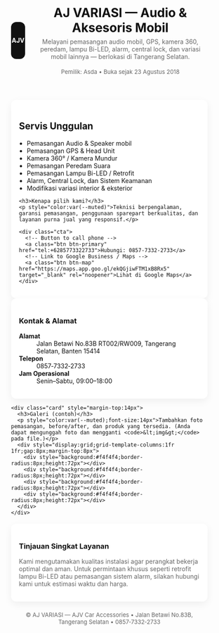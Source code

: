 <!doctype html>

<html lang="id">
<head>
  <meta charset="utf-8" />
  <meta name="viewport" content="width=device-width,initial-scale=1" />
  <title>AJ VARIASI — Audio & Aksesoris Mobil | Tangerang Selatan</title>
  <meta name="description" content="AJ VARIASI (AJV Car Accessories) — Pemasangan audio mobil, GPS, kamera 360, peredam, lampu Bi-LED, alarm, central lock, dan variasi mobil lainnya. Jalan Betawi No.83B, Tangerang Selatan." />  <!-- Open Graph -->  <meta property="og:title" content="AJ VARIASI — Audio & Aksesoris Mobil" />
  <meta property="og:description" content="Pemasangan audio mobil, GPS, kamera 360, peredam, lampu Bi-LED, alarm, central lock, dan variasi mobil lainnya." />
  <meta property="og:type" content="website" />  <!-- Structured data (LocalBusiness) -->  <script type="application/ld+json">
  {
    "@context": "https://schema.org",
    "@type": "AutoRepair",
    "name": "AJ VARIASI (AJV Car Accessories)",
    "description": "Pemasangan audio mobil, GPS, kamera 360, peredam, lampu Bi-LED, alarm, central lock, variasi mobil.",
    "url": "./",
    "telephone": "+6285773322733",
    "address": {
      "@type": "PostalAddress",
      "streetAddress": "Jalan Betawi No.83B RT002/RW009",
      "addressLocality": "Tangerang Selatan",
      "addressRegion": "Banten",
      "postalCode": "15414",
      "addressCountry": "ID"
    },
    "openingHours": "Mo,Tu,We,Th,Fr,Sa 09:00-18:00",
    "sameAs": [
      "https://maps.app.goo.gl/ekQGjiwFTM1xB8Rx5"
    ]
  }
  </script>  <style>
    :root{--accent:#c21313;--muted:#666}
    body{font-family:Inter, system-ui, -apple-system, 'Segoe UI', Roboto, 'Helvetica Neue', Arial; margin:0; color:#111}
    .container{max-width:1000px;margin:0 auto;padding:28px}
    header{display:flex;align-items:center;gap:18px}
    .logo{width:84px;height:84px;border-radius:12px;background:#111;color:#fff;display:flex;align-items:center;justify-content:center;font-weight:700}
    h1{margin:0;font-size:28px}
    p.lead{color:var(--muted);margin:6px 0 18px}

    .grid{display:grid;grid-template-columns:1fr 320px;gap:24px}
    .card{padding:18px;border-radius:12px;box-shadow:0 6px 18px rgba(0,0,0,0.06);background:#fff}

    .services ul{padding-left:18px;margin:8px 0}
    .cta{display:flex;gap:8px;margin-top:12px}
    .btn{padding:10px 14px;border-radius:8px;text-decoration:none;font-weight:600;border:1px solid rgba(0,0,0,0.06)}
    .btn-primary{background:var(--accent);color:white}
    .btn-map{background:#fff}

    .contact dt{font-weight:700}
    footer{text-align:center;color:var(--muted);margin-top:22px;font-size:13px}

    @media (max-width:880px){.grid{grid-template-columns:1fr;}.logo{width:64px;height:64px}}
  </style></head>
<body>
  <div class="container">
    <header>
      <div class="logo">AJV</div>
      <div>
        <h1>AJ VARIASI — Audio & Aksesoris Mobil</h1>
        <p class="lead">Melayani pemasangan audio mobil, GPS, kamera 360, peredam, lampu Bi-LED, alarm, central lock, dan variasi mobil lainnya — berlokasi di Tangerang Selatan.</p>
        <div style="font-size:13px;color:var(--muted)">Pemilik: Asda • Buka sejak 23 Agustus 2018</div>
      </div>
    </header><main class="grid" style="margin-top:18px">
  <section class="card">
    <h2>Servis Unggulan</h2>
    <div class="services">
      <ul>
        <li>Pemasangan Audio & Speaker mobil</li>
        <li>Pemasangan GPS & Head Unit</li>
        <li>Kamera 360° / Kamera Mundur</li>
        <li>Pemasangan Peredam Suara</li>
        <li>Pemasangan Lampu Bi-LED / Retrofit</li>
        <li>Alarm, Central Lock, dan Sistem Keamanan</li>
        <li>Modifikasi variasi interior & eksterior</li>
      </ul>
    </div>

    <h3>Kenapa pilih kami?</h3>
    <p style="color:var(--muted)">Teknisi berpengalaman, garansi pemasangan, penggunaan sparepart berkualitas, dan layanan purna jual yang responsif.</p>

    <div class="cta">
      <!-- Button to call phone -->
      <a class="btn btn-primary" href="tel:+6285773322733">Hubungi: 0857‑7332‑2733</a>
      <!-- Link to Google Business / Maps -->
      <a class="btn btn-map" href="https://maps.app.goo.gl/ekQGjiwFTM1xB8Rx5" target="_blank" rel="noopener">Lihat di Google Maps</a>
    </div>
  </section>

  <aside>
    <div class="card">
      <h3>Kontak & Alamat</h3>
      <dl class="contact">
        <dt>Alamat</dt>
        <dd>Jalan Betawi No.83B RT002/RW009, Tangerang Selatan, Banten 15414</dd>
        <dt>Telepon</dt>
        <dd>0857‑7332‑2733</dd>
        <dt>Jam Operasional</dt>
        <dd>Senin–Sabtu, 09:00–18:00</dd>
      </dl>
    </div>

    <div class="card" style="margin-top:14px">
      <h3>Galeri (contoh)</h3>
      <p style="color:var(--muted);font-size:14px">Tambahkan foto pemasangan, before/after, dan produk yang tersedia. (Anda dapat mengunggah foto dan mengganti <code>&lt;img&gt;</code> pada file.)</p>
      <div style="display:grid;grid-template-columns:1fr 1fr;gap:8px;margin-top:8px">
        <div style="background:#f4f4f4;border-radius:8px;height:72px"></div>
        <div style="background:#f4f4f4;border-radius:8px;height:72px"></div>
        <div style="background:#f4f4f4;border-radius:8px;height:72px"></div>
        <div style="background:#f4f4f4;border-radius:8px;height:72px"></div>
      </div>
    </div>
  </aside>
</main>
<section style="margin-top:18px" class="card">
  <h3>Tinjauan Singkat Layanan</h3>
  <p style="color:var(--muted)">Kami mengutamakan kualitas instalasi agar perangkat bekerja optimal dan aman. Untuk permintaan khusus seperti retrofit lampu Bi-LED atau pemasangan sistem alarm, silakan hubungi kami untuk estimasi waktu dan harga.</p>
</section>

<footer>
  &copy; AJ VARIASI — AJV Car Accessories • Jalan Betawi No.83B, Tangerang Selatan • 0857‑7332‑2733
</footer>

  </div>
</body>
</html>
